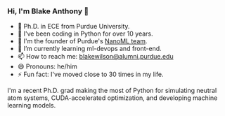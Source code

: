 <!--
**Btrainwilson/btrainwilson** is a ✨ _special_ ✨ repository because its `README.md` (this file) appears on your GitHub profile.

Here are some ideas to get you started:

- 🔭 I’m currently working on
- 🌱 I’m currently learning ...
- 👯 I’m looking to collaborate on ...
- 🤔 I’m looking for help with ...
- 💬 Ask me about ...
- 📫 How to reach me: ...
- 😄 Pronouns: ...
- ⚡ Fun fact: ...
-->

### Hi, I'm Blake Anthony 👋

- 📜 Ph.D. in ECE from Purdue University.
- 🐍 I've been coding in Python for over 10 years.
- 🚂 I'm the founder of Purdue's [NanoML team](https://nanoml.org/).
- 🌱 I’m currently learning ml-devops and front-end.
- 📫 How to reach me: blakewilson@alumni.purdue.edu
- 😄 Pronouns: he/him
- ⚡ Fun fact: I've moved close to 30 times in my life.

I'm a recent Ph.D. grad making the most of Python for simulating neutral atom systems, CUDA-accelerated optimization, and developing machine learning models.
